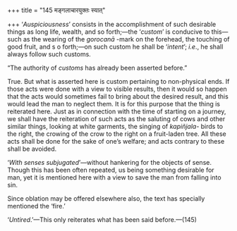 +++
title = "145 मङ्गलाचारयुक्तः स्यात्"

+++
‘*Auspiciousness*’ consists in the accomplishment of such desirable
things as long life, wealth, and so forth;—the ‘*custom*’ is conducive
to this—such as the wearing of the *gorocanā* -mark on the forehead, the
touching of good fruit, and s o forth;—on such custom he shall be
‘*intent*’; *i.e*., he shall always follow such customs.

“The authority of *customs* has already been asserted before.”

True. But what is asserted here is custom pertaining to non-physical
ends. If those acts were done with a view to visible results, then it
would so happen that the acts would sometimes fail to bring about the
desired result, and this would lead the man to neglect them. It is for
this purpose that the thing is reiterated here. Just as in connection
with the time of starting on a journey, we shall have the reiteration of
such acts as the saluting of cows and other similar things, looking at
white garments, the singing of *kapiñjala-* birds to the right, the
crowing of the crow to the right on a fruit-laden tree. All these acts
shall be done for the sake of one’s welfare; and acts contrary to these
shall be avoided.

‘*With senses subjugated*’—without hankering for the objects of sense.
Though this has been often repeated, us being something desirable for
man, yet it is mentioned here with a view to save the man from falling
into sin.

Since oblation may be offered elsewhere also, the text has specially
mentioned the ‘fire.’

‘*Untired*.’—This only reiterates what has been said before.—(145)


